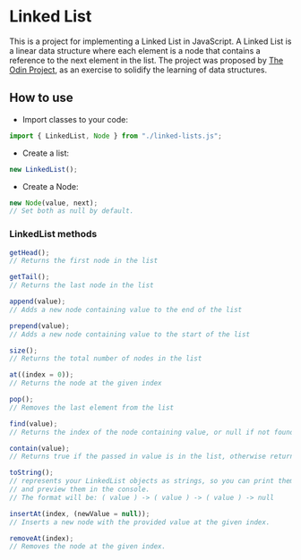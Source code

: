 # Linked List

This is a project for implementing a Linked List in JavaScript. A Linked List is a linear data structure where each element is a node that contains a reference to the next element in the list. The project was proposed by [The Odin Project](https://www.theodinproject.com), as an exercise to solidify the learning of data structures.

## How to use

- Import classes to your code:

```javascript
import { LinkedList, Node } from "./linked-lists.js";
```

- Create a list:

```javascript
new LinkedList();
```

- Create a Node:

```javascript
new Node(value, next);
// Set both as null by default.
```

### LinkedList methods

```javascript
getHead();
// Returns the first node in the list

getTail();
// Returns the last node in the list

append(value);
// Adds a new node containing value to the end of the list

prepend(value);
// Adds a new node containing value to the start of the list

size();
// Returns the total number of nodes in the list

at((index = 0));
// Returns the node at the given index

pop();
// Removes the last element from the list

find(value);
// Returns the index of the node containing value, or null if not found.

contain(value);
// Returns true if the passed in value is in the list, otherwise returns false.

toString();
// represents your LinkedList objects as strings, so you can print them out
// and preview them in the console.
// The format will be: ( value ) -> ( value ) -> ( value ) -> null

insertAt(index, (newValue = null));
// Inserts a new node with the provided value at the given index.

removeAt(index);
// Removes the node at the given index.
```
